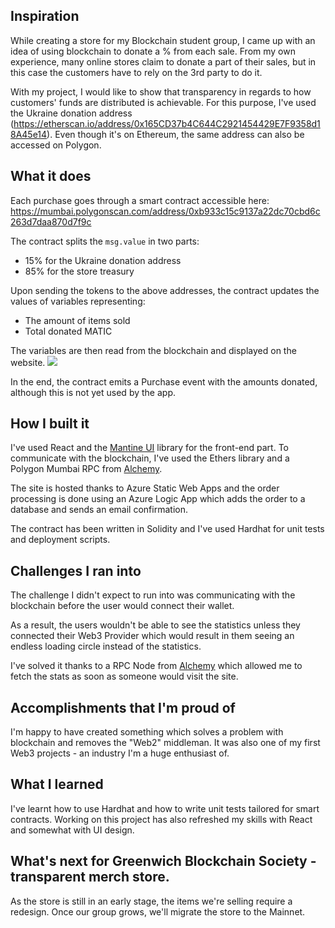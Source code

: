 ## Inspiration
While creating a store for my Blockchain student group, I came up with an idea of using blockchain to donate a % from each sale. From my own experience, many online stores claim to donate a part of their sales, but in this case the customers have to rely on the 3rd party to do it.

With my project, I would like to show that transparency in regards to how customers' funds are distributed is achievable. For this purpose, I've used the Ukraine donation address (https://etherscan.io/address/0x165CD37b4C644C2921454429E7F9358d18A45e14). Even though it's on Ethereum, the same address can also be accessed on Polygon.

## What it does
Each purchase goes through a smart contract accessible here: https://mumbai.polygonscan.com/address/0xb933c15c9137a22dc70cbd6c263d7daa870d7f9c

The contract splits the `msg.value` in two parts:

- 15% for the Ukraine donation address 
- 85% for the store treasury

Upon sending the tokens to the above addresses, the contract updates the values of variables representing:
- The amount of items sold
- Total donated MATIC

The variables are then read from the blockchain and displayed on the website.
![](https://i.imgur.com/EOoDUBY.png)

In the end, the contract emits a Purchase event with the amounts donated, although this is not yet used by the app.

## How I built it
I've used React and the [Mantine UI](https://mantine.dev/) library for the front-end part. To communicate with the blockchain, I've used the Ethers library and a Polygon Mumbai RPC from [Alchemy](https://www.alchemy.com/).

The site is hosted thanks to Azure Static Web Apps and the order processing is done using an Azure Logic App which adds the order to a database and sends an email confirmation.

The contract has been written in Solidity and I've used Hardhat for unit tests and deployment scripts.

## Challenges I ran into
The challenge I didn't expect to run into was communicating with the blockchain before the user would connect their wallet. 

As a result, the users wouldn't be able to see the statistics unless they connected their Web3 Provider which would result in them seeing an endless loading circle instead of the statistics.

I've solved it thanks to a RPC Node from [Alchemy](https://www.alchemy.com/) which allowed me to fetch the stats as soon as someone would visit the site.

## Accomplishments that I'm proud of
I'm happy to have created something which solves a problem with blockchain and removes the "Web2" middleman. 
It was also one of my first Web3 projects - an industry I'm a huge enthusiast of.

## What I learned
I've learnt how to use Hardhat and how to write unit tests tailored for smart contracts. Working on this project has also refreshed my skills with React and somewhat with UI design.
## What's next for Greenwich Blockchain Society - transparent merch store.
As the store is still in an early stage, the items we're selling require a redesign. Once our group grows, we'll migrate the store to the Mainnet.